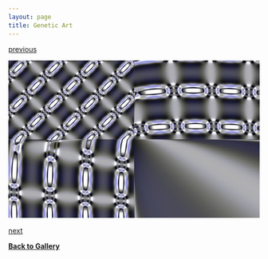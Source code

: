 ```yaml
---
layout: page
title: Genetic Art
---
```


[previous](page5-1003-full.html)

![](page5-1004-full.jpg)

[next](page5-1005-full.html)		

[**Back to Gallery**](../index.html)